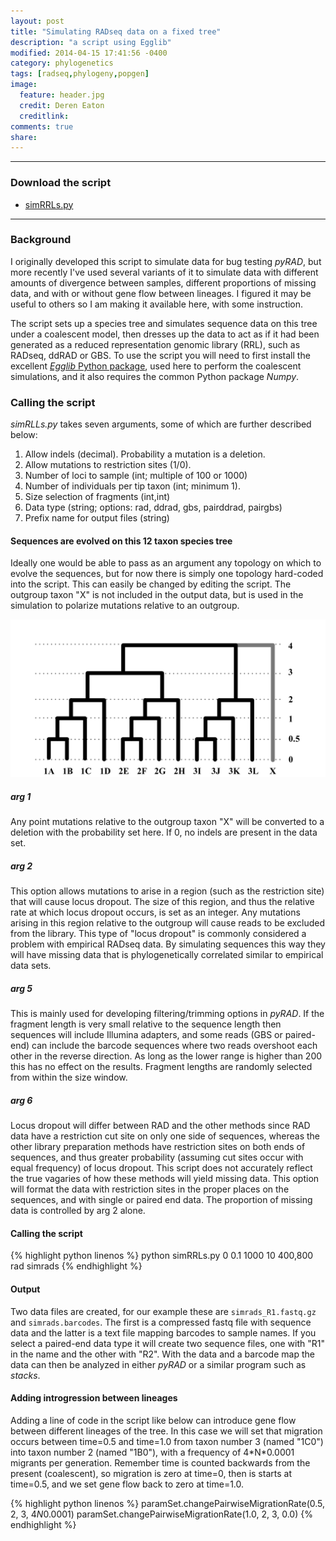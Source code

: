 ```yaml
---
layout: post
title: "Simulating RADseq data on a fixed tree"
description: "a script using Egglib"
modified: 2014-04-15 17:41:56 -0400
category: phylogenetics
tags: [radseq,phylogeny,popgen]
image:
  feature: header.jpg
  credit: Deren Eaton
  creditlink: 
comments: true
share:
---
```



---------------------  

### Download the script
+ [simRRLs.py](/downloads/simRRLs.py)

--------------------  

### Background
I originally developed this script to simulate data for bug testing _pyRAD_,
but more recently I've used several variants of it to simulate data 
with different amounts of divergence between samples, different proportions of 
missing data, and with or without gene flow between lineages. 
I figured it may be useful to others so I am making 
it available here, with some instruction.

The script sets up a species tree and simulates sequence data on this tree under a 
coalescent model, then dresses up the data to act as if it had been generated as a
reduced representation genomic library (RRL), such as RADseq, ddRAD or GBS. 
To use the script you will need to first install the excellent [_Egglib_ 
Python package](http://egglib.sourceforge.net/), 
used here to perform the coalescent simulations, and it also requires
the common Python package _Numpy_.

### Calling the script
_simRLLs.py_ takes seven arguments, some of which are further described below:

1.  Allow indels (decimal). Probability a mutation is a deletion.
2.  Allow mutations to restriction sites (1/0).
3.  Number of loci to sample (int; multiple of 100 or 1000)
4.  Number of individuals per tip taxon (int; minimum 1).
5.  Size selection of fragments (int,int)
6.  Data type (string; options: rad, ddrad, gbs, pairddrad, pairgbs)
7.  Prefix name for output files (string)

#### Sequences are evolved on this 12 taxon species tree
Ideally one would be able to pass as an argument any topology on which to evolve the sequences,
but for now there is simply one topology hard-coded into the script. 
This can easily be changed by editing the script. The outgroup taxon "X" 
is not included in the output data, but is used in the simulation 
to polarize mutations relative to an outgroup. 

![simtreeimage](/images/setupsims.png)

##### arg 1  
Any point mutations relative to the outgroup taxon "X" will be converted to a deletion
with the probability set here. If 0, no indels are present in the data set. 

##### arg 2  
This option allows mutations to arise in a region (such as the restriction site)
that will cause locus dropout. The size of this region, and thus the relative rate at
which locus dropout occurs, is set as an integer. Any mutations arising in this region
relative to the outgroup will cause reads to be excluded from the library. 
This type of "locus dropout" is commonly considered a problem with empirical 
RADseq data. By simulating sequences this way they 
will have missing data that is phylogenetically correlated similar to empirical data sets. 

##### arg 5 
This is mainly used for developing filtering/trimming options in _pyRAD_. If the fragment
length is very small relative to the sequence length then sequences will include 
Illumina adapters, and some reads (GBS or paired-end) can include the barcode sequences
where two reads overshoot each other in the reverse direction. As long as the lower range
is higher than 200 this has no effect on the results. Fragment lengths are randomly selected from within the size window. 

##### arg 6
Locus dropout will differ between RAD and the other methods since RAD data have 
a restriction cut site on only one side of sequences, whereas the other library
preparation methods have restriction sites on both ends of sequences, and thus greater
probability (assuming cut sites occur with equal frequency) of locus dropout. This script does not accurately reflect the true vagaries of how these methods will yield missing data. This option will format the data with restriction sites in the proper places on the sequences, and with single or paired end data. The proportion of missing data is controlled by arg 2 alone. 

#### Calling the script
{% highlight python linenos %}
python simRRLs.py 0 0.1 1000 10 400,800 rad simrads
{% endhighlight %}

#### Output
Two data files are created, for our example these are `simrads_R1.fastq.gz` and `simrads.barcodes`. The first is a compressed fastq file with sequence data and the latter is a text file mapping 
barcodes to sample names. If you select a paired-end data type it will create two sequence 
files, one with "R1" in the name and the other with "R2". With the data and a barcode map
the data can then be analyzed in either _pyRAD_ or a similar program such as _stacks_. 


#### Adding introgression between lineages
Adding a line of code in the script like below can introduce gene flow
between different lineages of the tree. In this case we will
set that migration occurs between time=0.5 and time=1.0
from taxon number 3 (named "1C0") into taxon number 2 (named "1B0"), 
with a frequency of 4\*N\*0.0001 migrants per generation. 
Remember time is counted backwards from the present (coalescent),
so migration is zero at time=0, then is starts at time=0.5,
and we set gene flow back to zero at time=1.0. 

{% highlight python linenos %}
paramSet.changePairwiseMigrationRate(0.5, 2, 3, 4*N*0.0001)
paramSet.changePairwiseMigrationRate(1.0, 2, 3, 0.0)
{% endhighlight %}


